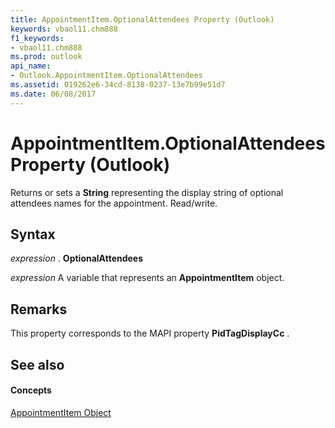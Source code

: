 ```yaml
---
title: AppointmentItem.OptionalAttendees Property (Outlook)
keywords: vbaol11.chm888
f1_keywords:
- vbaol11.chm888
ms.prod: outlook
api_name:
- Outlook.AppointmentItem.OptionalAttendees
ms.assetid: 019262e6-34cd-8138-0237-13e7b99e51d7
ms.date: 06/08/2017
---
```



# AppointmentItem.OptionalAttendees Property (Outlook)

Returns or sets a  **String** representing the display string of optional attendees names for the appointment. Read/write.


## Syntax

 _expression_ . **OptionalAttendees**

 _expression_ A variable that represents an **AppointmentItem** object.


## Remarks

This property corresponds to the MAPI property  **PidTagDisplayCc** .


## See also


#### Concepts


[AppointmentItem Object](Outlook.AppointmentItem.md)

